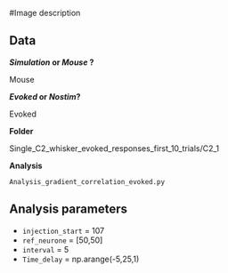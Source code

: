 #Image description

## Data
**_Simulation_ or _Mouse_ ?**

Mouse

**_Evoked_ or _Nostim_?**

Evoked

**Folder**

Single_C2_whisker_evoked_responses_first_10_trials/C2_1

**Analysis**

`Analysis_gradient_correlation_evoked.py`

## Analysis parameters
- `injection_start` = 107
- `ref_neurone` = [50,50]
- `interval` = 5
- `Time_delay` = np.arange(-5,25,1)
